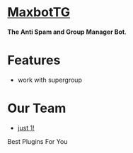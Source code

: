 # [MaxbotTG](https://telegram.me/maxbottg)


**The Anti Spam and Group Manager Bot**.
# Features

* work with supergroup

# Our Team

* [just 1!](telegram.me/fakeadmin)

Best Plugins For You

